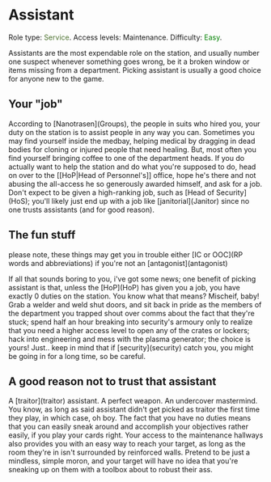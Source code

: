 # Assistant
Role type: <font color="#4e7331">Service</font>. Access levels: Maintenance. Difficulty: <font color="Green">Easy</font>.


Assistants are the most expendable role on the station, and usually number one suspect whenever something goes wrong, be it a broken window or items missing from a department. Picking assistant is usually a good choice for anyone new to the game.

## Your "job"

According to \[Nanotrasen](Groups), the people in suits who hired you, your duty on the station is to assist people in any way you can. Sometimes you may find yourself inside the medbay, helping medical by dragging in dead bodies for cloning or injured people that need healing. But, most often you find yourself bringing coffee to one of the department heads. If you do actually want to help the station and do what you're supposed to do, head on over to the [[HoP|Head of Personnel's]] office, hope he's there and not abusing the all-access he so generously awarded himself, and ask for a job. Don't expect to be given a high-ranking job, such as \[Head of Security](HoS); you'll likely just end up with a job like \[janitorial](Janitor) since no one trusts assistants (and for good reason).

## The fun stuff

please note, these things may get you in trouble either \[IC or OOC](RP words and abbreviations) if you're not an \[antagonist](antagonist)

If all that sounds boring to you, i've got some news; one benefit of picking assistant is that, unless the \[HoP](HoP) has given you a job, you have exactly 0 duties on the station. You know what that means? Mischeif, baby! Grab a welder and weld shut doors, and sit back in pride as the members of the department you trapped shout over comms about the fact that they're stuck; spend half an hour breaking into security's armoury only to realize that you need a higher access level to open any of the crates or lockers; hack into engineering and mess with the plasma generator; the choice is yours! Just.. keep in mind that if \[security](security) catch you, you might be going in for a long time, so be careful.

## A good reason not to trust that assistant

A \[traitor](traitor) assistant. A perfect weapon. An undercover mastermind. You know, as long as said assistant didn't get picked as traitor the first time they play, in which case, oh boy. The fact that you have no duties means that you can easily sneak around and accomplish your objectives rather easily, if you play your cards right. Your access to the maintenance hallways also provides you with an easy way to reach your target, as long as the room they're in isn't surrounded by reinforced walls. Pretend to be just a mindless, simple moron, and your target will have no idea that you're sneaking up on them with a toolbox about to robust their ass.
